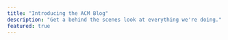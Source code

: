 ```yaml
---
title: "Introducing the ACM Blog"
description: "Get a behind the scenes look at everything we're doing."
featured: true
---
```


